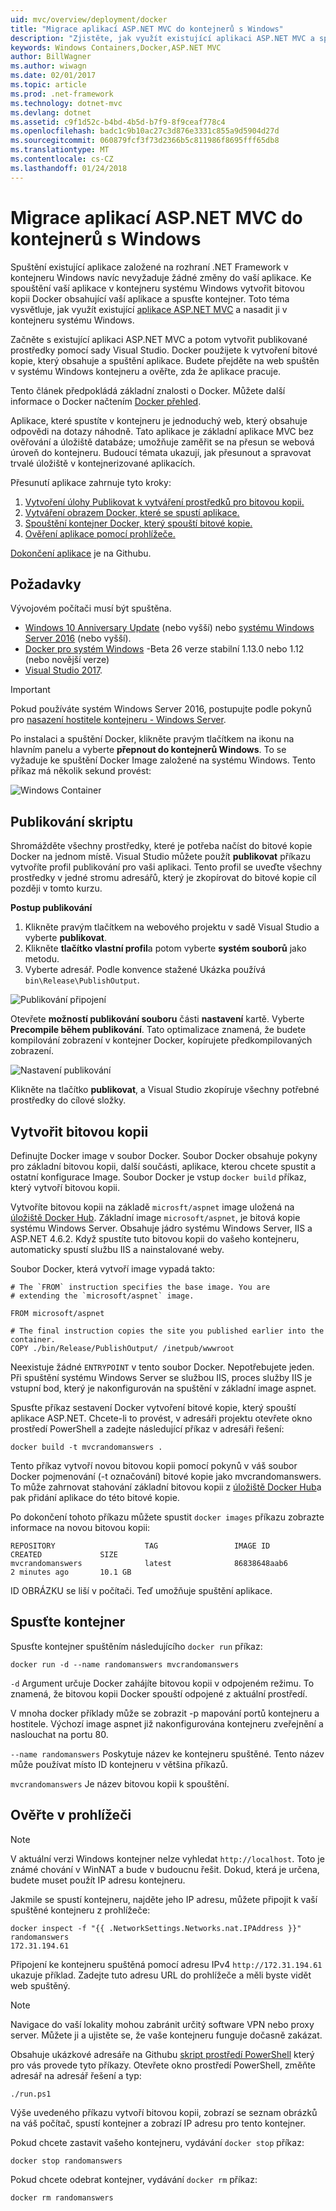 ```yaml
---
uid: mvc/overview/deployment/docker
title: "Migrace aplikací ASP.NET MVC do kontejnerů s Windows"
description: "Zjistěte, jak využít existující aplikaci ASP.NET MVC a spustíte ho v systému Windows kontejner Docker"
keywords: Windows Containers,Docker,ASP.NET MVC
author: BillWagner
ms.author: wiwagn
ms.date: 02/01/2017
ms.topic: article
ms.prod: .net-framework
ms.technology: dotnet-mvc
ms.devlang: dotnet
ms.assetid: c9f1d52c-b4bd-4b5d-b7f9-8f9ceaf778c4
ms.openlocfilehash: badc1c9b10ac27c3d876e3331c855a9d5904d27d
ms.sourcegitcommit: 060879fcf3f73d2366b5c811986f8695fff65db8
ms.translationtype: MT
ms.contentlocale: cs-CZ
ms.lasthandoff: 01/24/2018
---
```

# <a name="migrating-aspnet-mvc-applications-to-windows-containers"></a>Migrace aplikací ASP.NET MVC do kontejnerů s Windows

Spuštění existující aplikace založené na rozhraní .NET Framework v kontejneru Windows navíc nevyžaduje žádné změny do vaší aplikace. Ke spouštění vaší aplikace v kontejneru systému Windows vytvořit bitovou kopii Docker obsahující vaší aplikace a spusťte kontejner. Toto téma vysvětluje, jak využít existující [aplikace ASP.NET MVC](http://www.asp.net/mvc) a nasadit ji v kontejneru systému Windows.

Začněte s existující aplikaci ASP.NET MVC a potom vytvořit publikované prostředky pomocí sady Visual Studio. Docker použijete k vytvoření bitové kopie, který obsahuje a spuštění aplikace. Budete přejděte na web spuštěn v systému Windows kontejneru a ověřte, zda že aplikace pracuje.

Tento článek předpokládá základní znalosti o Docker. Můžete další informace o Docker načtením [Docker přehled](https://docs.docker.com/engine/understanding-docker/).

Aplikace, které spustíte v kontejneru je jednoduchý web, který obsahuje odpovědi na dotazy náhodně. Tato aplikace je základní aplikace MVC bez ověřování a úložiště databáze; umožňuje zaměřit se na přesun se webová úroveň do kontejneru. Budoucí témata ukazují, jak přesunout a spravovat trvalé úložiště v kontejnerizované aplikacích.

Přesunutí aplikace zahrnuje tyto kroky:

1. [Vytvoření úlohy Publikovat k vytváření prostředků pro bitovou kopii.](#publish-script)
1. [Vytváření obrazem Docker, které se spustí aplikace.](#build-the-image)
1. [Spouštění kontejner Docker, který spouští bitové kopie.](#start-a-container)
1. [Ověření aplikace pomocí prohlížeče.](#verify-in-the-browser)

[Dokončení aplikace](https://github.com/dotnet/docs/tree/master/samples/framework/docker/MVCRandomAnswerGenerator) je na Githubu.

## <a name="prerequisites"></a>Požadavky

Vývojovém počítači musí být spuštěna.

- [Windows 10 Anniversary Update](https://www.microsoft.com/software-download/windows10/) (nebo vyšší) nebo [systému Windows Server 2016](https://www.microsoft.com/cloud-platform/windows-server) (nebo vyšší).
- [Docker pro systém Windows](https://docs.docker.com/docker-for-windows/) -Beta 26 verze stabilní 1.13.0 nebo 1.12 (nebo novější verze)
- [Visual Studio 2017](https://www.visualstudio.com/visual-studio-homepage-vs.aspx).

> [!IMPORTANT]
> Pokud používáte systém Windows Server 2016, postupujte podle pokynů pro [nasazení hostitele kontejneru - Windows Server](https://msdn.microsoft.com/virtualization/windowscontainers/deployment/deployment).

Po instalaci a spuštění Docker, klikněte pravým tlačítkem na ikonu na hlavním panelu a vyberte **přepnout do kontejnerů Windows**. To se vyžaduje ke spuštění Docker Image založené na systému Windows. Tento příkaz má několik sekund provést:

![Windows Container][windows-container]

## <a name="publish-script"></a>Publikování skriptu

Shromážděte všechny prostředky, které je potřeba načíst do bitové kopie Docker na jednom místě. Visual Studio můžete použít **publikovat** příkazu vytvoříte profil publikování pro vaši aplikaci. Tento profil se uveďte všechny prostředky v jedné stromu adresářů, který je zkopírovat do bitové kopie cíl později v tomto kurzu.

**Postup publikování**

1. Klikněte pravým tlačítkem na webového projektu v sadě Visual Studio a vyberte **publikovat**.
1. Klikněte **tlačítko vlastní profil**a potom vyberte **systém souborů** jako metodu.
1. Vyberte adresář. Podle konvence stažené Ukázka používá `bin\Release\PublishOutput`.

![Publikování připojení][publish-connection]

Otevřete **možností publikování souboru** části **nastavení** kartě. Vyberte **Precompile během publikování**. Tato optimalizace znamená, že budete kompilování zobrazení v kontejner Docker, kopírujete předkompilovaných zobrazení.

![Nastavení publikování][publish-settings]

Klikněte na tlačítko **publikovat**, a Visual Studio zkopíruje všechny potřebné prostředky do cílové složky.

## <a name="build-the-image"></a>Vytvořit bitovou kopii

Definujte Docker image v soubor Docker. Soubor Docker obsahuje pokyny pro základní bitovou kopii, další součásti, aplikace, kterou chcete spustit a ostatní konfigurace Image.  Soubor Docker je vstup `docker build` příkaz, který vytvoří bitovou kopii.

Vytvoříte bitovou kopii na základě `microsft/aspnet` image uložená na [úložiště Docker Hub](https://hub.docker.com/r/microsoft/aspnet/).
Základní image `microsoft/aspnet`, je bitová kopie systému Windows Server. Obsahuje jádro systému Windows Server, IIS a ASP.NET 4.6.2. Když spustíte tuto bitovou kopii do vašeho kontejneru, automaticky spustí službu IIS a nainstalované weby.

Soubor Docker, která vytvoří image vypadá takto:

```console
# The `FROM` instruction specifies the base image. You are
# extending the `microsoft/aspnet` image.

FROM microsoft/aspnet

# The final instruction copies the site you published earlier into the container.
COPY ./bin/Release/PublishOutput/ /inetpub/wwwroot
```

Neexistuje žádné `ENTRYPOINT` v tento soubor Docker. Nepotřebujete jeden. Při spuštění systému Windows Server se službou IIS, proces služby IIS je vstupní bod, který je nakonfigurován na spuštění v základní image aspnet.

Spusťte příkaz sestavení Docker vytvoření bitové kopie, který spouští aplikace ASP.NET. Chcete-li to provést, v adresáři projektu otevřete okno prostředí PowerShell a zadejte následující příkaz v adresáři řešení:

```console
docker build -t mvcrandomanswers .
```

Tento příkaz vytvoří novou bitovou kopii pomocí pokynů v váš soubor Docker pojmenování (-t označování) bitové kopie jako mvcrandomanswers. To může zahrnovat stahování základní bitovou kopii z [úložiště Docker Hub](http://hub.docker.com)a pak přidání aplikace do této bitové kopie.

Po dokončení tohoto příkazu můžete spustit `docker images` příkazu zobrazte informace na novou bitovou kopii:

```console
REPOSITORY                    TAG                 IMAGE ID            CREATED             SIZE
mvcrandomanswers              latest              86838648aab6        2 minutes ago       10.1 GB
```

ID OBRÁZKU se liší v počítači. Teď umožňuje spuštění aplikace.

## <a name="start-a-container"></a>Spusťte kontejner

Spusťte kontejner spuštěním následujícího `docker run` příkaz:

```console
docker run -d --name randomanswers mvcrandomanswers
```

`-d` Argument určuje Docker zahájíte bitovou kopii v odpojeném režimu. To znamená, že bitovou kopii Docker spouští odpojené z aktuální prostředí.

V mnoha docker příklady může se zobrazit -p mapování portů kontejneru a hostitele. Výchozí image aspnet již nakonfigurována kontejneru zveřejnění a naslouchat na portu 80. 

`--name randomanswers` Poskytuje název ke kontejneru spuštěné. Tento název může používat místo ID kontejneru v většina příkazů.

`mvcrandomanswers` Je název bitovou kopii k spouštění.

## <a name="verify-in-the-browser"></a>Ověřte v prohlížeči

> [!NOTE]
> V aktuální verzi Windows kontejner nelze vyhledat `http://localhost`.
> Toto je známé chování v WinNAT a bude v budoucnu řešit. Dokud, která je určena, budete muset použít IP adresu kontejneru.

Jakmile se spustí kontejneru, najděte jeho IP adresu, můžete připojit k vaší spuštěné kontejneru z prohlížeče:

```console
docker inspect -f "{{ .NetworkSettings.Networks.nat.IPAddress }}" randomanswers
172.31.194.61
```

Připojení ke kontejneru spuštěná pomocí adresu IPv4 `http://172.31.194.61` ukazuje příklad. Zadejte tuto adresu URL do prohlížeče a měli byste vidět web spuštěný.

> [!NOTE]
> Navigace do vaší lokality mohou zabránit určitý software VPN nebo proxy server.
> Můžete ji a ujistěte se, že vaše kontejneru funguje dočasně zakázat.

Obsahuje ukázkové adresáře na Githubu [skript prostředí PowerShell](https://github.com/dotnet/docs/tree/master/samples/framework/docker/MVCRandomAnswerGenerator/run.ps1) který pro vás provede tyto příkazy. Otevřete okno prostředí PowerShell, změňte adresář na adresář řešení a typ:

```console
./run.ps1
```

Výše uvedeného příkazu vytvoří bitovou kopii, zobrazí se seznam obrázků na váš počítač, spustí kontejner a zobrazí IP adresu pro tento kontejner.

Pokud chcete zastavit vašeho kontejneru, vydávání `docker
stop` příkaz:

```console
docker stop randomanswers
```

Pokud chcete odebrat kontejner, vydávání `docker rm` příkaz:

```console
docker rm randomanswers
```

[windows-container]: media/aspnetmvc/SwitchContainer.png "Přepněte do kontejneru systému Windows"
[publish-connection]: media/aspnetmvc/PublishConnection.png "Publikovat do systému souborů"
[publish-settings]: media/aspnetmvc/PublishSettings.png "Nastavení publikování"
